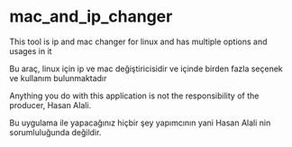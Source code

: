 # mac_and_ip_changer
This tool is ip and mac changer for linux and has multiple options and usages in it

Bu araç, linux için ip ve mac değiştiricisidir ve içinde birden fazla seçenek ve kullanım bulunmaktadır

Anything you do with this application is not the responsibility of the producer, Hasan Alali.

Bu uygulama ile yapacağınız hiçbir şey yapımcının yani Hasan Alali nin sorumluluğunda değildir.
